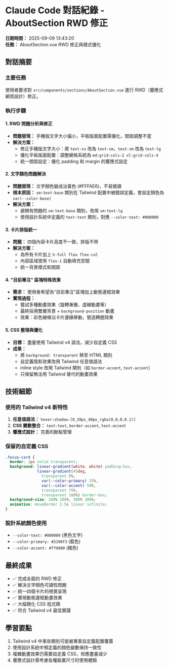 # Claude Code 對話紀錄 - AboutSection RWD 修正

**日期時間：** 2025-09-09 13:43:20  
**任務：** AboutSection.vue RWD 修正與樣式優化

## 對話摘要

### 主要任務
使用者要求對 `src/components/sections/AboutSection.vue` 進行 RWD（響應式網頁設計）修正。

### 執行步驟

#### 1. RWD 問題分析與修正
- **問題發現：** 手機版文字大小偏小，平板版面配置需優化，間距調整不當
- **解決方案：**
  - 修正手機版文字大小：將 `text-xs` 改為 `text-sm`，`text-sm` 改為 `text-lg`
  - 優化平板版面配置：調整網格系統為 `md:grid-cols-2 xl:grid-cols-4`
  - 統一間距設定：優化 padding 和 margin 的響應式設定

#### 2. 文字顏色問題解決
- **問題發現：** 文字顏色變成淡黃色 (#FFFAE6)，不易閱讀
- **根本原因：** `sm:text-base` 類別在 Tailwind 配置中被錯誤定義，會設定顏色為 `var(--color-base)`
- **解決方案：**
  - 避開有問題的 `sm:text-base` 類別，改用 `sm:text-lg`
  - 使用設計系統中定義的 `text-text` 類別，對應 `--color-text: #000000`

#### 3. 卡片排版統一
- **問題：** 四個內容卡片高度不一致，排版不齊
- **解決方案：**
  - 為所有卡片加上 `h-full flex flex-col`
  - 內容區域使用 `flex-1` 自動填充空間
  - 統一背景樣式和間距

#### 4. "目前專注" 區塊特殊效果
- **需求：** 使用者希望為"目前專注"區塊加上動態邊框效果
- **實現過程：**
  - 嘗試多種動畫效果（旋轉漸層、虛線動畫等）
  - 最終採用雙層背景 + `background-position` 動畫
  - 效果：彩色線條沿卡片邊緣移動，營造轉圈效果

#### 5. CSS 整理與優化
- **目標：** 盡量使用 Tailwind v4 語法，減少自定義 CSS
- **成果：**
  - 將 `background: transparent` 移至 HTML 類別
  - 自定義陰影效果改用 Tailwind 任意值語法
  - inline style 改用 Tailwind 類別（如 `border-accent`, `text-accent`）
  - 只保留無法用 Tailwind 替代的動畫效果

## 技術細節

### 使用的 Tailwind v4 新特性
1. **任意值語法：** `hover:shadow-[0_20px_40px_rgba(0,0,0,0.1)]`
2. **CSS 變數整合：** `text-text`, `border-accent`, `text-accent`
3. **響應式設計：** 完善的斷點管理

### 保留的自定義 CSS
```css
.focus-card {
  border: 2px solid transparent;
  background: linear-gradient(white, white) padding-box,
              linear-gradient(45deg, 
                transparent 0%, 
                var(--color-primary) 25%, 
                var(--color-accent) 50%, 
                transparent 75%, 
                transparent 100%) border-box;
  background-size: 100% 100%, 300% 300%;
  animation: moveBorder 2.5s linear infinite;
}
```

### 設計系統顏色使用
- `--color-text: #000000` (黑色文字)
- `--color-primary: #2196f3` (藍色)
- `--color-accent: #ff9800` (橘色)

## 最終成果
- ✅ 完成全面的 RWD 修正
- ✅ 解決文字顏色可讀性問題
- ✅ 統一四個卡片的視覺呈現
- ✅ 實現動態邊框動畫效果
- ✅ 大幅簡化 CSS 程式碼
- ✅ 符合 Tailwind v4 最佳實踐

## 學習要點
1. Tailwind v4 中某些類別可能被專案自定義配置覆蓋
2. 使用設計系統中預定義的顏色變數保持一致性
3. 複雜動畫效果仍需要自定義 CSS，但應盡量減少
4. 響應式設計需考慮各種裝置尺寸的使用體驗